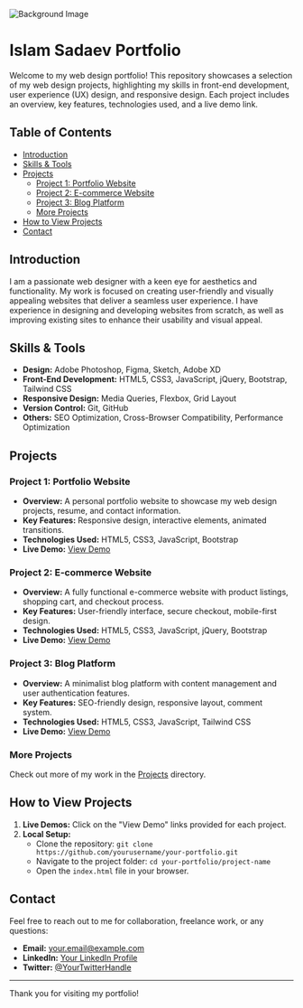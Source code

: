 ![Background Image](src/assets/images/WonderWebBg.jpg)
# Islam Sadaev Portfolio

Welcome to my web design portfolio! This repository showcases a selection of my web design projects, highlighting my skills in front-end development, user experience (UX) design, and responsive design. Each project includes an overview, key features, technologies used, and a live demo link.

## Table of Contents

- [Introduction](#introduction)
- [Skills & Tools](#skills--tools)
- [Projects](#projects)
  - [Project 1: Portfolio Website](#project-1-portfolio-website)
  - [Project 2: E-commerce Website](#project-2-e-commerce-website)
  - [Project 3: Blog Platform](#project-3-blog-platform)
  - [More Projects](#more-projects)
- [How to View Projects](#how-to-view-projects)
- [Contact](#contact)

## Introduction

I am a passionate web designer with a keen eye for aesthetics and functionality. My work is focused on creating user-friendly and visually appealing websites that deliver a seamless user experience. I have experience in designing and developing websites from scratch, as well as improving existing sites to enhance their usability and visual appeal.

## Skills & Tools

- **Design:** Adobe Photoshop, Figma, Sketch, Adobe XD
- **Front-End Development:** HTML5, CSS3, JavaScript, jQuery, Bootstrap, Tailwind CSS
- **Responsive Design:** Media Queries, Flexbox, Grid Layout
- **Version Control:** Git, GitHub
- **Others:** SEO Optimization, Cross-Browser Compatibility, Performance Optimization

## Projects

### Project 1: Portfolio Website
- **Overview:** A personal portfolio website to showcase my web design projects, resume, and contact information.
- **Key Features:** Responsive design, interactive elements, animated transitions.
- **Technologies Used:** HTML5, CSS3, JavaScript, Bootstrap
- **Live Demo:** [View Demo](#)

### Project 2: E-commerce Website
- **Overview:** A fully functional e-commerce website with product listings, shopping cart, and checkout process.
- **Key Features:** User-friendly interface, secure checkout, mobile-first design.
- **Technologies Used:** HTML5, CSS3, JavaScript, jQuery, Bootstrap
- **Live Demo:** [View Demo](#)

### Project 3: Blog Platform
- **Overview:** A minimalist blog platform with content management and user authentication features.
- **Key Features:** SEO-friendly design, responsive layout, comment system.
- **Technologies Used:** HTML5, CSS3, JavaScript, Tailwind CSS
- **Live Demo:** [View Demo](#)

### More Projects
Check out more of my work in the [Projects](./projects) directory.

## How to View Projects

1. **Live Demos:** Click on the "View Demo" links provided for each project.
2. **Local Setup:**
   - Clone the repository: `git clone https://github.com/yourusername/your-portfolio.git`
   - Navigate to the project folder: `cd your-portfolio/project-name`
   - Open the `index.html` file in your browser.

## Contact

Feel free to reach out to me for collaboration, freelance work, or any questions:

- **Email:** your.email@example.com
- **LinkedIn:** [Your LinkedIn Profile](https://www.linkedin.com/in/yourprofile/)
- **Twitter:** [@YourTwitterHandle](https://twitter.com/yourhandle)

---

Thank you for visiting my portfolio!
